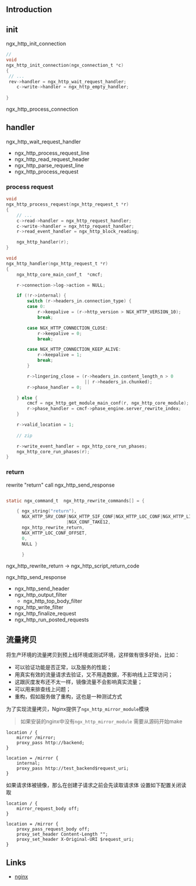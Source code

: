 ## Introduction

## init

ngx_http_init_connection

```c
// 
void
ngx_http_init_connection(ngx_connection_t *c)
{
 // ...   
 rev->handler = ngx_http_wait_request_handler;
    c->write->handler = ngx_http_empty_handler;
    
}
```

ngx_http_process_connection

## handler

ngx_http_wait_request_handler  
 - ngx_http_process_request_line 
 - ngx_http_read_request_header 
 - ngx_http_parse_request_line 
 - ngx_http_process_request


### process request

```c
void
ngx_http_process_request(ngx_http_request_t *r)
{
    // ...
    c->read->handler = ngx_http_request_handler;
    c->write->handler = ngx_http_request_handler;
    r->read_event_handler = ngx_http_block_reading;

    ngx_http_handler(r);
}
```

```c
void
ngx_http_handler(ngx_http_request_t *r)
{
    ngx_http_core_main_conf_t  *cmcf;

    r->connection->log->action = NULL;

    if (!r->internal) {
        switch (r->headers_in.connection_type) {
        case 0:
            r->keepalive = (r->http_version > NGX_HTTP_VERSION_10);
            break;

        case NGX_HTTP_CONNECTION_CLOSE:
            r->keepalive = 0;
            break;

        case NGX_HTTP_CONNECTION_KEEP_ALIVE:
            r->keepalive = 1;
            break;
        }

        r->lingering_close = (r->headers_in.content_length_n > 0
                              || r->headers_in.chunked);
        r->phase_handler = 0;

    } else {
        cmcf = ngx_http_get_module_main_conf(r, ngx_http_core_module);
        r->phase_handler = cmcf->phase_engine.server_rewrite_index;
    }

    r->valid_location = 1;
    
    // zip

    r->write_event_handler = ngx_http_core_run_phases;
    ngx_http_core_run_phases(r);
}
```
### return

rewrite "return" call ngx_http_send_response

```c

static ngx_command_t  ngx_http_rewrite_commands[] = {

    { ngx_string("return"),
      NGX_HTTP_SRV_CONF|NGX_HTTP_SIF_CONF|NGX_HTTP_LOC_CONF|NGX_HTTP_LIF_CONF
                       |NGX_CONF_TAKE12,
      ngx_http_rewrite_return,
      NGX_HTTP_LOC_CONF_OFFSET,
      0,
      NULL }
      
      }
```

ngx_http_rewrite_return -> ngx_http_script_return_code

ngx_http_send_response
- ngx_http_send_header
- ngx_http_output_filter
  - ngx_http_top_body_filter
- ngx_http_write_filter
- ngx_http_finalize_request
- ngx_http_run_posted_requests





## 流量拷贝

将生产环境的流量拷贝到预上线环境或测试环境，这样做有很多好处，比如：

- 可以验证功能是否正常，以及服务的性能；
- 用真实有效的流量请求去验证，又不用造数据，不影响线上正常访问；
- 这跟灰度发布还不太一样，镜像流量不会影响真实流量；
- 可以用来排查线上问题；
- 重构，假如服务做了重构，这也是一种测试方式



为了实现流量拷贝，Nginx提供了`ngx_http_mirror_module`模块

> 如果安装的nginx中没有`ngx_http_mirror_module` 需要从源码开始make

```nginx
location / {
    mirror /mirror;
    proxy_pass http://backend;
}

location = /mirror {
    internal;
    proxy_pass http://test_backend$request_uri;
}
```

如果请求体被镜像，那么在创建子请求之前会先读取请求体 设置如下配置关闭读取

```nginx
location / {
    mirror_request_body off;
}

location = /mirror {
    proxy_pass_request_body off;
    proxy_set_header Content-Length "";
    proxy_set_header X-Original-URI $request_uri;
}
```










## Links

- [nginx](/docs/CS/CN/nginx/nginx.md)







